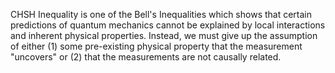 CHSH Inequality is one of the Bell's Inequalities which shows that certain predictions of quantum mechanics cannot be explained by local interactions and inherent physical properties. Instead, we must give up the assumption of either (1) some pre-existing physical property that the measurement "uncovers" or (2) that the measurements are not causally related.

<!--
[metadata-name]: Violation of CHSH Inequality
[metadata-url]: https://github.com/aws-samples/amazon-braket-algorithm-library/tree/main/src/braket/experimental/algorithms/chsh_inequality
-->
